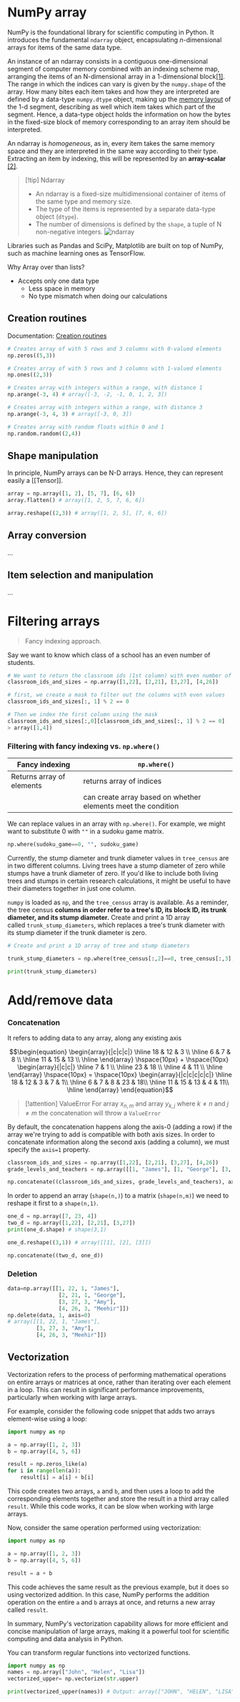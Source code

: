 # NumPy array

NumPy is the foundational library for scientific computing in Python. It introduces the fundamental `ndarray` object, encapsulating *n*-dimensional arrays for items of the same data type.

An instance of an ndarray consists in a contiguous one-dimensional segment of computer memory combined with an indexing scheme map, arranging the items of an N-dimensional array in a 1-dimensional block[\[1\]](https://numpy.org/doc/stable/reference/arrays.ndarray.html#internal-memory-layout-of-an-ndarray). The range in which the indices can vary is given by the `numpy.shape` of the array. How many bites each item takes and how they are interpreted are defined by a data-type `numpy.dtype` object, making up the [memory layout](https://numpy.org/doc/stable/reference/arrays.ndarray.html#id1) of the 1-d segment, describing as well which item takes which part of the segment. Hence, a data-type object holds the information on how the bytes in the fixed-size block of memory corresponding to an array item should be interpreted.

An ndarray is *homogeneous*, as in, every item takes the same memory space and they are interpreted in the same way according to their type.
Extracting an item by indexing, this will be represented by an **array-scalar** [\[2\]](https://numpy.org/doc/stable/reference/arrays.scalars.html#arrays-scalars).
>[!tip] Ndarray
>- An ndarray is a fixed-size multidimensional container of items of the same type and memory size.
>- The type of the items is represented by a separate data-type object (`dtype`).
>- The number of dimensions is defined by the `shape`, a tuple of N non-negative integers.
![ndarray](./resources/ndarray_structure.png)

Libraries such as Pandas and SciPy, Matplotlib are built on top of NumPy, such as machine learning ones as TensorFlow.

Why Array over than lists?
- Accepts only one data type
	- Less space in memory
	- No type mismatch when doing our calculations

## Creation routines
Documentation: [Creation routines](https://numpy.org/doc/stable/reference/routines.array-creation.html#routines-array-creation)
```python
# Creates array of with 5 rows and 3 columns with 0-valued elements
np.zeros((5,3))

# Creates array of with 5 rows and 3 columns with 1-valued elements
np.ones((2,3))

# Creates array with integers within a range, with distance 1
np.arange(-3, 4) # array([-3, -2, -1, 0, 1, 2, 3])

# Creates array with integers within a range, with distance 3
np.arange(-3, 4, 3) # array([-3, 0, 3])

# Creates array with random floats within 0 and 1
np.random.random((2,4))
```

## Shape manipulation
In principle, NumPy arrays can be N-D arrays. Hence, they can represent easily a [[Tensor]].

```python
array = np.array([1, 2], [5, 7], [6, 6])
array.flatten() # array([1, 2, 5, 7, 6, 6])

array.reshape((2,3)) # array([1, 2, 5], [7, 6, 6])

```

## Array conversion
...
## Item selection and manipulation
...


# Filtering arrays
> Fancy indexing approach.

Say we want to know which class of a school has an even number of students.
```python
# We want to return the classroom ids (1st column) with even number of students (2nd column)
classroom_ids_and_sizes = np.array([1,22], [2,21], [3,27], [4,26])

# first, we create a mask to filter out the columns with even values
classroom_ids_and_sizes[:, 1] % 2 == 0

# Then we index the first column using the mask
classroom_ids_and_sizes[:,0][classroom_ids_and_sizes[:, 1] % 2 == 0]
> array([1,4])
```

### Filtering with fancy indexing vs. `np.where()`

| **Fancy indexing**        | `np.where()`                                                  |
| ------------------------- | ------------------------------------------------------------- |
| Returns array of elements | returns array of indices                                      |
|                           | can create array based on whether elements meet the condition |


We can replace values in an array with `np.where()`.
For example, we might want to substitute 0 with `""` in a sudoku game matrix.
```python
np.where(sudoku_game==0, "", sudoku_game)
```


Currently, the stump diameter and trunk diameter values in `tree_census` are in two different columns. Living trees have a stump diameter of zero while stumps have a trunk diameter of zero. If you'd like to include both living trees and stumps in certain research calculations, it might be useful to have their diameters together in just one column.

`numpy` is loaded as `np`, and the `tree_census` array is available. As a reminder, the tree census **columns in order refer to a tree's ID, its block ID, its trunk diameter, and its stump diameter.**
Create and print a 1D array called `trunk_stump_diameters`, which replaces a tree's trunk diameter with its stump diameter if the trunk diameter is zero.
```python
# Create and print a 1D array of tree and stump diameters

trunk_stump_diameters = np.where(tree_census[:,2]==0, tree_census[:,3], tree_census[:,2])

print(trunk_stump_diameters)
```

# Add/remove data
### Concatenation
It refers to adding data to any array, along any existing axis

$$\begin{equation}
	\begin{array}{|c|c|c|}
		\hline 18 & 12 & 3 \\
		\hline 6 & 7 & 8 \\
		\hline 11 & 15 & 13 \\
		\hline
	\end{array}
	\hspace{10px} + \hspace{10px}
	\begin{array}{|c|c|}
		\hline 7 & 1 \\
		\hline 23 & 18 \\
		\hline 4 & 11 \\
		\hline
	\end{array}
	\hspace{10px} = \hspace{10px}
	\begin{array}{|c|c|c|c|c|}
		\hline 18 & 12 & 3 & 7 & 1\\
		\hline 6 & 7 & 8 & 23 & 18\\
		\hline 11 & 15 & 13 & 4 & 11\\
		\hline
	\end{array}
	\end{equation}$$

>[!attention] ValueError
>For array $x_{n,m}$ and array $y_{k,j}$ where $k\neq n$ and $j\neq m$ the concatenation will throw a `ValueError`

By default, the concatenation happens along the axis-0 (adding a row) if the array we're trying to add is compatible with both axis sizes.
In order to concatenate information along the second axis (adding a column), we must specify the `axis=1` property.
```python
classroom_ids_and_sizes = np.array([1,22], [2,21], [3,27], [4,26])
grade_levels_and_teachers = np.array([[1, "James"], [1, "George"], [3, "Amy"], [3, "Meehir"]])

np.concatenate((classroom_ids_and_sizes, grade_levels_and_teachers), axis=1)
```

In order to append an array (`shape(n,)`) to a matrix (`shape(n,m)`) we need to reshape it first to a `shape(n,1)`.
```python
one_d = np.array([7, 23, 4])
two_d = np.array([1,22], [2,21], [3,27])
print(one_d.shape) # shape(3,1)

one_d.reshape((3,1)) # array([[1], [2], [3]])

np.concatenate((two_d, one_d))
```

### Deletion

```python
data=np.array([[1, 22, 1, "James"],
				[2, 21, 1, "George"],
				[3, 27, 3, "Amy"],
				[4, 26, 3, "Meehir"]])
np.delete(data, 1, axis=0)
# array([[1, 22, 1, "James"],
		 [3, 27, 3, "Amy"],
		 [4, 26, 3, "Meehir"]])
```

## Vectorization

Vectorization refers to the process of performing mathematical operations on entire arrays or matrices at once, rather than iterating over each element in a loop. This can result in significant performance improvements, particularly when working with large arrays.

For example, consider the following code snippet that adds two arrays element-wise using a loop:

```python
import numpy as np

a = np.array([1, 2, 3])
b = np.array([4, 5, 6])

result = np.zeros_like(a)
for i in range(len(a)):
    result[i] = a[i] + b[i]

```

This code creates two arrays, `a` and `b`, and then uses a loop to add the corresponding elements together and store the result in a third array called `result`. While this code works, it can be slow when working with large arrays.

Now, consider the same operation performed using vectorization:


```python
import numpy as np

a = np.array([1, 2, 3])
b = np.array([4, 5, 6])

result = a + b

```

This code achieves the same result as the previous example, but it does so using vectorized addition. In this case, NumPy performs the addition operation on the entire `a` and `b` arrays at once, and returns a new array called `result`.

In summary, NumPy's vectorization capability allows for more efficient and concise manipulation of large arrays, making it a powerful tool for scientific computing and data analysis in Python.

You can transform regular functions into vectorized functions.

```python
import numpy as np
names = np.array(["John", "Helen", "Lisa"])
vectorized_upper= np.vectorize(str.upper)

print(vectorized_upper(names)) # Output: array(["JOHN", "HELEN", "LISA"])
```